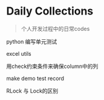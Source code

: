 # Daily Collections

> 个人开发过程中的日常codes

python 编写单元测试

excel utils

用check约束条件来确保column中的列

make demo test record

RLock 与 Lock的区别

